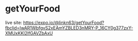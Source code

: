 # getYourFood
live site: https://expo.io/@linkn63/getYourFood?fbclid=IwAR1WbfgvS2xEAmYZBLED3nMRY-P_16CY0g377zxY-XMUxKKl2lfGAVZbAxU
